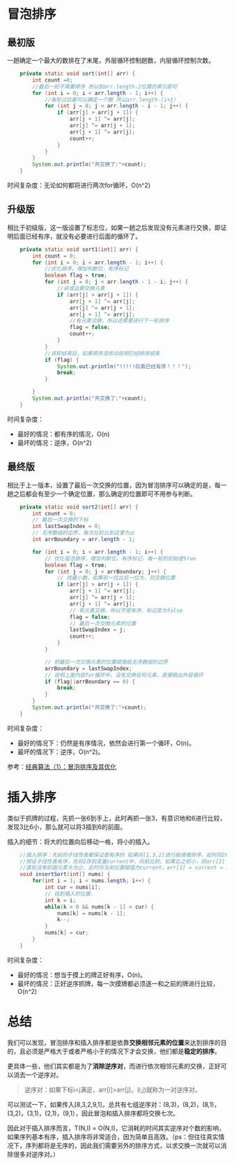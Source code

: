 # 冒泡排序

## 最初版

一趟确定一个最大的数排在了末尾，外层循环控制趟数，内层循环控制次数。

```java
    private static void sort(int[] arr) {
        int count =0;
        //最后一轮不需要排序 所以到arr.length-2位置的索引即可
        for (int i = 0; i < arr.length - 1; i++) {
            //每轮过后都可以确定一个数 所以arr.length-(i+1）
            for (int j = 0; j < arr.length - i - 1; j++) {
                if (arr[j] > arr[j + 1]) {
                    arr[j + 1] ^= arr[j];
                    arr[j] ^= arr[j + 1];
                    arr[j + 1] ^= arr[j];
                    count++;
                }
            }
        }
        System.out.println("共交换了:"+count);
    }
```

时间复杂度：无论如何都将进行两次for循环，O(n^2)

## 升级版

相比于初级版，这一版设置了标志位，如果一趟之后发现没有元素进行交换，即证明后面已经有序，就没有必要进行后面的循环了。

```java
    private static void sort1(int[] arr) {
        int count = 0;
        for (int i = 0; i < arr.length - 1; i++) {
            //优化排序，增加判断位，有序标记
            boolean flag = true;
            for (int j = 0; j < arr.length - 1 - i; j++) {
                //异或运算交换元素
                if (arr[j] > arr[j + 1]) {
                    arr[j + 1] ^= arr[j];
                    arr[j] ^= arr[j + 1];
                    arr[j + 1] ^= arr[j];
                    //有元素交换，所以还需要进行下一轮排序
                    flag = false;
                    count++;
                }
            }
            //该轮结束后，如果顺序没改动说明已经排序结束
            if (flag) {
                System.out.println("!!!!!后面已经有序！！！");
                break;
            }

        }
        System.out.println("共交换了:"+count);
    }
```

时间复杂度：

- 最好的情况：都有序的情况，O(n)
- 最坏的情况：逆序，O(n^2)

## 最终版

相比于上一版本，设置了最后一次交换的位置，因为冒泡排序可以确定的是，每一趟之后都会有至少一个确定位置，那么确定的位置即可不用参与判断。

```java
    private static void sort2(int[] arr) {
        int count = 0;
        // 最后一次交换的下标
        int lastSwapIndex = 0;
        // 无序数组的边界，每次比较比到这里为止
        int arrBoundary = arr.length - 1;

        for (int i = 0; i < arr.length - 1; i++) {
            // 优化冒泡排序，增加判断位，有序标记，每一轮的初始是true
            boolean flag = true;
            for (int j = 0; j < arrBoundary; j++) {
                // 找最小数，如果前一位比后一位大，则交换位置
                if (arr[j] > arr[j + 1]) {
                    arr[j + 1] ^= arr[j];
                    arr[j] ^= arr[j + 1];
                    arr[j + 1] ^= arr[j];
                    // 有元素交换，所以不是有序，标记变为false
                    flag = false;
                    // 最后一次交换元素的位置
                    lastSwapIndex = j;
                    count++;
                }
            }

            // 把最后一次交换元素的位置赋值给无序数组的边界
            arrBoundary = lastSwapIndex;
            // 说明上面内层for循环中，没有交换任何元素，直接跳出外层循环
            if (flag||arrBoundary == 0) {
                break;
            }
        }
        System.out.println("共交换了:"+count);
    }
```

时间复杂度：

- 最好的情况下：仍然是有序情况，依然会进行第一个循环，O(n)。
- 最坏的情况下：逆序，O(n^2)。

参考：[经典算法（1）：冒泡排序及其优化](https://blog.csdn.net/weixin_43570367/article/details/102763690)

# 插入排序

类似于抓牌的过程，先抓一张6到手上，此时再抓一张3，有意识地和6进行比较，发现3比6小，那么就可以将3插到6的前面。

插入的细节：将大的位置向后移动一格，将小的插入。

```java
    //插入排序：先前的子线性表都保证是有序的 如果将[1,3,2]进行按递增排序，如何将2插入呢
    //假设子线性表有序，先将2存到变量current中，向前比较，如果比之前小，则arr[2] = arr[1],此时变成[1,3,3]
    //直到没有前面元素大为止，此时将当前位置赋值为current，arr[1] = current = 2,结果便是[1,2,3]
    void insertSort(int[] nums) {
        for(int i = 1; i < nums.length; i++) {
            int cur = nums[i];
            // 找到插入的位置，
            int k = i;
            while(k > 0 && nums[k - 1] > cur) {
                nums[k] = nums[k - 1];
                k--;
            }
            nums[k] = cur;
        }
    }
```

时间复杂度：

- 最好的情况：想当于摸上的牌正好有序，O(n)。
- 最坏的情况：正好逆序抓牌，每一次摸牌都必须逐一和之前的牌进行比较，O(n^2)

# 总结

我们可以发现，冒泡排序和插入排序都是依靠**交换相邻元素的位置**来达到排序的目的，且必须是严格大于或者严格小于的情况下才会交换，他们都是**稳定的排序**。

更具体一些，他们其实都是为了**消除逆序对**，而进行依次相邻元素的交换，正好可以消去一个逆序对。

> 逆序对：如果下标i<j满足，arr[i]>arr[j]，(i,j)就称为一对逆序对。

可以测试一下，如果传入[8,3,2,9,1]，总共有七组逆序对：(8,3)，(8,2)，(8,1)，(3,2)，(3,1)，(2,1)，(9,1），因此冒泡和插入排序都将交换七次。

因此对于插入排序而言，T(N,I) = O(N,I)，它消耗的时间其实逆序对个数的影响，如果序列基本有序，插入排序将非常适合，因为简单且高效。（ps：但往往真实情况下，序列都将是无序的，因此我们需要另外的排序方式，以求交换一次就可以消除很多对逆序对。）